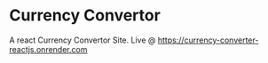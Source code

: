 # Currency Convertor

A react Currency Convertor Site. Live @ https://currency-converter-reactjs.onrender.com
